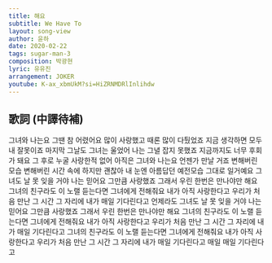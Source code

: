 ```yaml
---
title: 해요
subtitle: We Have To
layout: song-view
author: 윤하
date: 2020-02-22
tags: sugar-man-3
composition: 박광현
lyric: 유유진
arrangement: JOKER
youtube: K-ax_xbmUkM?si=HiZRNMDRlInlihdw
---
```


## 歌詞 (中譯待補)

그녀와 나는요 그땐 참 어렸어요
많이 사랑했고 때론 많이 다퉜었죠
지금 생각하면 모두 내 잘못이죠
마지막 그날도 그녀는 울었어
나는 그녈 잡지 못했죠
지금까지도 너무 후회가 돼요
그 후로 누굴 사랑한적 없어
아직은
그녀와 나는요 언젠가 만날 거죠
변해버린 모습 변해버린 시간 속에
하지만 괜찮아 내 눈엔 아름답던
예전모습 그대로 일거예요
그녀도 날 못 잊을 거야 나는 믿어요
그만큼 사랑했죠
그래서 우린 한번은 만나야만 해요
그녀의 친구라도 이 노랠 듣는다면
그녀에게 전해줘요
내가 아직 사랑한다고
우리가 처음 만난 그 시간 그 자리에
내가 매일 기다린다고
언제라도
그녀도 날 못 잊을 거야 나는 믿어요
그만큼 사랑했죠
그래서 우린 한번은 만나야만 해요
그녀의 친구라도 이 노랠 듣는다면
그녀에게 전해줘요
내가 아직 사랑한다고
우리가 처음 만난 그 시간 그 자리에
내가 매일 기다린다고
그녀의 친구라도 이 노랠 듣는다면
그녀에게 전해줘요
내가 아직 사랑한다고
우리가 처음 만난 그 시간 그 자리에
내가 매일 기다린다고
매일 매일 기다린다고
